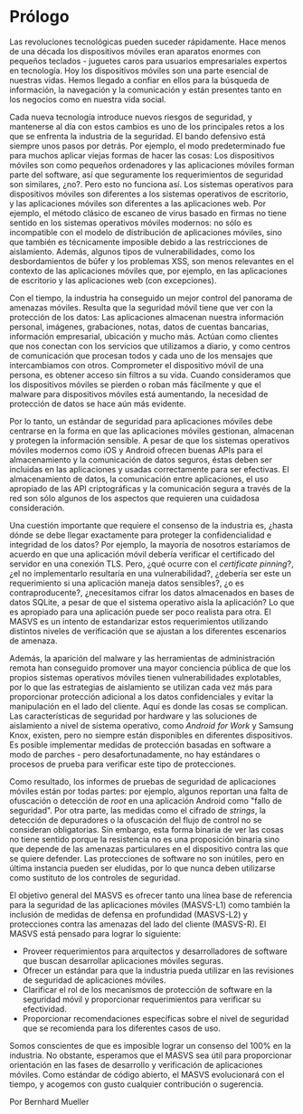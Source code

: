 # Prólogo

Las revoluciones tecnológicas pueden suceder rápidamente. Hace menos de una década los dispositivos móviles eran aparatos enormes con pequeños teclados - juguetes caros para usuarios empresariales expertos en tecnología. Hoy los dispositivos móviles son una parte esencial de nuestras vidas. Hemos llegado a confiar en ellos para la búsqueda de información, la navegación y la comunicación y están presentes tanto en los negocios como en nuestra vida social.

Cada nueva tecnología introduce nuevos riesgos de seguridad, y mantenerse al día con estos cambios es uno de los principales retos a los que se enfrenta la industria de la seguridad. El bando defensivo está siempre unos pasos por detrás. Por ejemplo, el modo predeterminado fue para muchos aplicar viejas formas de hacer las cosas: Los dispositivos móviles son como pequeños ordenadores y las aplicaciones móviles forman parte del software, así que seguramente los requerimientos de seguridad son similares, ¿no?. Pero esto no funciona así. Los sistemas operativos para dispositivos móviles son diferentes a los sistemas operativos de escritorio, y las aplicaciones móviles son diferentes a las aplicaciones web. Por ejemplo, el método clásico de escaneo de virus basado en firmas no tiene sentido en los sistemas operativos móviles modernos: no sólo es incompatible con el modelo de distribución de aplicaciones móviles, sino que también es técnicamente imposible debido a las restricciones de aislamiento. Además, algunos tipos de vulnerabilidades, como los desbordamientos de búfer y los problemas XSS, son menos relevantes en el contexto de las aplicaciones móviles que, por ejemplo, en las aplicaciones de escritorio y las aplicaciones web (con excepciones).

Con el tiempo, la industria ha conseguido un mejor control del panorama de amenazas móviles. Resulta que la seguridad móvil tiene que ver con la protección de los datos: Las aplicaciones almacenan nuestra información personal, imágenes, grabaciones, notas, datos de cuentas bancarias, información empresarial, ubicación y mucho más. Actúan como clientes que nos conectan con los servicios que utilizamos a diario, y como centros de comunicación que procesan todos y cada uno de los mensajes que intercambiamos con otros. Comprometer el dispositivo móvil de una persona, es obtener acceso sin filtros a su vida. Cuando consideramos que los dispositivos móviles se pierden o roban más fácilmente y que el malware para dispositivos móviles está aumentando, la necesidad de protección de datos se hace aún más evidente.

Por lo tanto, un estándar de seguridad para aplicaciones móviles debe centrarse en la forma en que las aplicaciones móviles gestionan, almacenan y protegen la información sensible. A pesar de que los sistemas operativos móviles modernos como iOS y Android ofrecen buenas APIs para el almacenamiento y la comunicación de datos seguros, éstas deben ser incluidas en las aplicaciones y usadas correctamente para ser efectivas. El almacenamiento de datos, la comunicación entre aplicaciones, el uso apropiado de las API criptográficas y la comunicación segura a través de la red son sólo algunos de los aspectos que requieren una cuidadosa consideración.

Una cuestión importante que requiere el consenso de la industria es, ¿hasta dónde se debe llegar exactamente para proteger la confidencialidad e integridad de los datos? Por ejemplo, la mayoría de nosotros estaríamos de acuerdo en que una aplicación móvil debería verificar el certificado del servidor en una conexión TLS. Pero, ¿qué ocurre con el _certificate pinning_?, ¿el no implementarlo resultaría en una vulnerabilidad?, ¿debería ser este un requerimiento si una aplicación maneja datos sensibles?, ¿o es contraproducente?, ¿necesitamos cifrar los datos almacenados en bases de datos SQLite, a pesar de que el sistema operativo aísla la aplicación? Lo que es apropiado para una aplicación puede ser poco realista para otra. El MASVS es un intento de estandarizar estos requerimientos utilizando distintos niveles de verificación que se ajustan a los diferentes escenarios de amenaza.

Además, la aparición del malware y las herramientas de administración remota han conseguido promover una mayor conciencia pública de que los propios sistemas operativos móviles tienen vulnerabilidades explotables, por lo que las estrategias de aislamiento se utilizan cada vez más para proporcionar protección adicional a los datos confidenciales y evitar la manipulación en el lado del cliente. Aquí es donde las cosas se complican. Las características de seguridad por hardware y las soluciones de aislamiento a nivel de sistema operativo, como _Android for Work_ y Samsung Knox, existen, pero no siempre están disponibles en diferentes dispositivos. Es posible implementar medidas de protección basadas en software a modo de parches - pero desafortunadamente, no hay estándares o procesos de prueba para verificar este tipo de protecciones.

Como resultado, los informes de pruebas de seguridad de aplicaciones móviles están por todas partes: por ejemplo, algunos reportan una falta de ofuscación o detección de _root_ en una aplicación Android como "fallo de seguridad". Por otra parte, las medidas como el cifrado de _strings_, la detección de depuradores o la ofuscación del flujo de control no se consideran obligatorias. Sin embargo, esta forma binaria de ver las cosas no tiene sentido porque la resistencia no es una proposición binaria sino que depende de las amenazas particulares en el dispositivo contra las que se quiere defender. Las protecciones de software no son inútiles, pero en última instancia pueden ser eludidas, por lo que nunca deben utilizarse como sustituto de los controles de seguridad.

El objetivo general del MASVS es ofrecer tanto una línea base de referencia para la seguridad de las aplicaciones móviles (MASVS-L1) como también la inclusión de medidas de defensa en profundidad (MASVS-L2) y protecciones contra las amenazas del lado del cliente (MASVS-R). El MASVS está pensado para lograr lo siguiente:

- Proveer requerimientos para arquitectos y desarrolladores de software que buscan desarrollar aplicaciones móviles seguras.
- Ofrecer un estándar para que la industria pueda utilizar en las revisiones de seguridad de aplicaciones móviles.
- Clarificar el rol de los mecanismos de protección de software en la seguridad móvil y proporcionar requerimientos para verificar su efectividad.
- Proporcionar recomendaciones específicas sobre el nivel de seguridad que se recomienda para los diferentes casos de uso.

Somos conscientes de que es imposible lograr un consenso del 100% en la industria. No obstante, esperamos que el MASVS sea útil para proporcionar orientación en las fases de desarrollo y verificación de aplicaciones móviles. Como estándar de código abierto, el MASVS evolucionará con el tiempo, y acogemos con gusto cualquier contribución o sugerencia.

Por Bernhard Mueller
